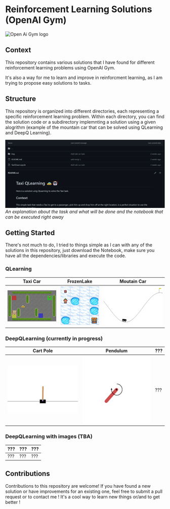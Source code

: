 # Reinforcement Learning Solutions (OpenAI Gym)

![Open Ai Gym logo](https://www.silicon.fr/wp-content/uploads/2021/08/openai-cover.png)


## Context

This repository contains various solutions that I have found for different reinforcement learning problems using OpenAI Gym.

It's also a way for me to learn and improve in reinforcment learning, as I am trying to propose easy solutions to tasks.


## Structure

This repository is organized into different directories, each representing a specific reinforcement learning problem. Within each directory, you can find the solution code or a subdirectory implemnting a solution using a given alogrithm (example of the mountain car that can be solved using QLearning and DeepQ Learning).

![Folder structure](img/Script.png)
*An explanation about the task and what will be done and the notebook that can be executed right away*

## Getting Started

There's not much to do, I tried to things simple as I can with any of the solutions in this repository, just download the Notebook, make sure you have all the dependencies/libraries and execute the code.

### QLearning
| Taxi Car | FrozenLake | Moutain Car |
| ---------- | ---------- | ---------- |
| ![Image1](TaxiCar/img/Taxi.gif) | ![Image2](Frozen_Lake/not_slippery/img/FrozenLake.gif) | ![Image3](Mountain_Car/QLearning/img/MountainCarQLearning.gif) |

### DeepQLearning (currently in progress)
| Cart Pole | Pendulum | ??? |
| ---------- | ---------- | ---------- |
| ![Image1](Cart_Pole/img/CartPoleDDQN1.gif) | ![Pendulum](Pendulum/img/PendulumDQN4.gif) | ??? |

### DeepQLearning with images (TBA)
| ??? | ??? | ??? |
| ---------- | ---------- | ---------- |
| ??? | ??? | ??? |



## Contributions

Contributions to this repository are welcome! If you have found a new solution or have improvements for an existing one, feel free to submit a pull request or to contact me !
It's a cool way to learn new things or/and to get better !

